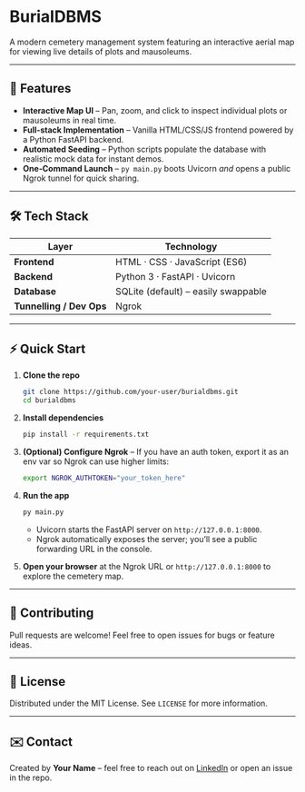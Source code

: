 # BurialDBMS

A modern cemetery management system featuring an interactive aerial map for viewing live details of plots and mausoleums.

---

## 🚀 Features

* **Interactive Map UI** – Pan, zoom, and click to inspect individual plots or mausoleums in real time.
* **Full‑stack Implementation** – Vanilla HTML/CSS/JS frontend powered by a Python FastAPI backend.
* **Automated Seeding** – Python scripts populate the database with realistic mock data for instant demos.
* **One‑Command Launch** – `py main.py` boots Uvicorn *and* opens a public Ngrok tunnel for quick sharing.

---

## 🛠 Tech Stack

| Layer                    | Technology                          |
| ------------------------ | ----------------------------------- |
| **Frontend**             | HTML · CSS · JavaScript (ES6)       |
| **Backend**              | Python 3 · FastAPI · Uvicorn        |
| **Database**             | SQLite (default) – easily swappable |
| **Tunnelling / Dev Ops** | Ngrok                               |

---

## ⚡ Quick Start

1. **Clone the repo**

   ```bash
   git clone https://github.com/your‑user/burialdbms.git
   cd burialdbms
   ```
2. **Install dependencies**

   ```bash
   pip install -r requirements.txt
   ```
3. **(Optional) Configure Ngrok** – If you have an auth token, export it as an env var so Ngrok can use higher limits:

   ```bash
   export NGROK_AUTHTOKEN="your_token_here"
   ```
4. **Run the app**

   ```bash
   py main.py
   ```

   * Uvicorn starts the FastAPI server on `http://127.0.0.1:8000`.
   * Ngrok automatically exposes the server; you’ll see a public forwarding URL in the console.
5. **Open your browser** at the Ngrok URL or `http://127.0.0.1:8000` to explore the cemetery map.

---

## 🤝 Contributing

Pull requests are welcome! Feel free to open issues for bugs or feature ideas.

---

## 📜 License

Distributed under the MIT License. See `LICENSE` for more information.

---

## ✉️ Contact

Created by **Your Name** – feel free to reach out on [LinkedIn](https://linkedin.com/in/your‑profile) or open an issue in the repo.
